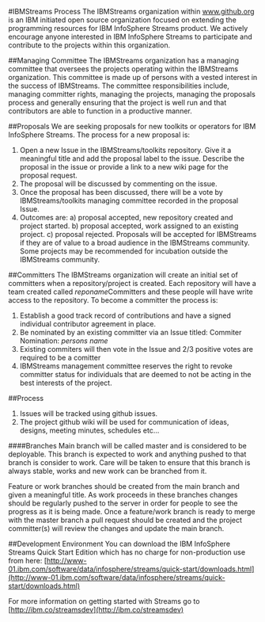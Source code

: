 #IBMStreams Process
The IBMStreams organization within www.github.org is an IBM initiated open source organization focused on extending the programming resources for IBM InfoSphere Streams product.  We actively encourage anyone interested in IBM InfoSphere Streams to participate and contribute to the projects within this organization.  

##Managing Committee
The IBMStreams organization has a managing committee that oversees the projects operating within the IBMStreams organization.  This committee is made up of persons with a vested interest in the success of IBMStreams.  The committee responsibilities include, managing committer rights, managing the projects, managing the proposals process and generally ensuring that the project is well run and that contributors are able to function in a productive manner.

##Proposals
We are seeking proposals for new toolkits or operators for IBM InfoSphere Streams.  The process for a new proposal is:

1. Open a new Issue in the IBMStreams/toolkits repository.  Give it a meaningful title and add the proposal label to the issue. Describe the proposal in the issue or provide a link to a new wiki page for the proposal request. 
2. The proposal will be discussed by commenting on the issue.
3. Once the proposal has been discussed, there will be a vote by IBMStreams/toolkits managing committee recorded in the proposal Issue.
4. Outcomes are:
a) proposal accepted, new repository created and project started.
b) proposal accepted, work assigned to an existing project.
c) proposal rejected.  Proposals will be accepted for IBMStreams if they are of value to a broad audience in the IBMStreams community.  Some projects  may be recommended for incubation outside the IBMStreams community.  

##Committers
The IBMStreams organization will create an initial set of committers when a repository/project is created.  Each repository will have a team created called *reponame*Committers and these people will have write access to the repository.   To become a committer the process is:

1. Establish a good track record of contributions and have a signed individual contributor agreement in place.
2. Be nominated by an existing committer via an Issue titled: Commiter Nomination: *persons name*
3. Existing commiters will then vote in the Issue and 2/3 positive votes are required to be a comitter
4. IBMStreams management committee reserves the right to revoke committer status for individuals that are deemed to not be acting in the best interests of the project.

##Process
1. Issues will be tracked using github issues. 
2. The project github wiki will be used for communication of ideas, designs, meeting minutes, schedules etc...
 
####Branches
Main branch will be called master and is considered to be deployable.  This branch is expected to work and anything pushed to that branch is consider to work.  Care will be taken to ensure that this branch is always stable, works and new work can be branched from it.

Feature or work branches should be created from the main branch and given a meaningful title.  As work proceeds in these branches changes should be regularly pushed to the server in order for people to see the progress as it is being made.  Once a feature/work branch is ready to merge with the master branch a pull request should be created and the project committer(s) will review the changes and update the main branch.

##Development Environment
You can download the IBM InfoSphere Streams Quick Start Edition which has no charge for non-production use from here: [http://www-01.ibm.com/software/data/infosphere/streams/quick-start/downloads.html](http://www-01.ibm.com/software/data/infosphere/streams/quick-start/downloads.html)

For more information on getting started with Streams go to [http://ibm.co/streamsdev](http://ibm.co/streamsdev)


